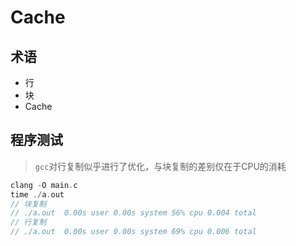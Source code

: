# Cache

## 术语

- 行
- 块
- Cache

## 程序测试

> `gcc`对行复制似乎进行了优化，与块复制的差别仅在于CPU的消耗

```C
clang -O main.c
time ./a.out
// 块复制
// ./a.out  0.00s user 0.00s system 56% cpu 0.004 total
// 行复制
// ./a.out  0.00s user 0.00s system 69% cpu 0.006 total
```